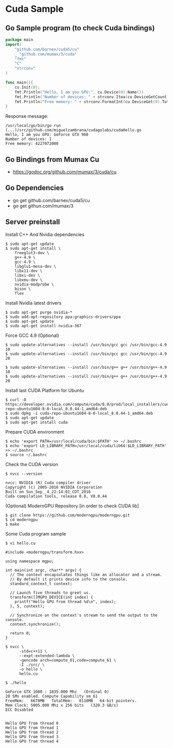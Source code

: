 # Cuda Sample

## Go Sample program (to check Cuda bindings)

```go
package main
import(
	"github.com/barnex/cuda5/cu"
	_ "github.com/mumax/3/cuda"
	"fmt"
	"C"
	"strconv"
)

func main(){
	cu.Init(0);
	fmt.Println("Hello, I am you GPU:", cu.Device(0).Name())
	fmt.Println("Number of devices: " + strconv.Itoa(cu.DeviceGetCount()))
	fmt.Println("Free memory: " + strconv.FormatInt(cu.DeviceGet(0).TotalMem(),10))
}
```

Response message:
```
/usr/local/go/bin/go run (...)/src/github.com/miguelzambrana/cudagolabs/cudaHello.go
Hello, I am you GPU: GeForce GTX 960
Number of devices: 1
Free memory: 4227072000
```

## Go Bindings from Mumax Cu

- https://godoc.org/github.com/mumax/3/cuda/cu

## Go Dependencies

- go get github.com/barnex/cuda5/cu
- go get githun.com/mumax/3

## Server preinstall

Install C++ And Nvidia dependencies

```text
$ sudo apt-get update
$ sudo apt-get install \
    freeglut3-dev \
    g++-4.9 \
    gcc-4.9 \
    libglu1-mesa-dev \
    libx11-dev \
    libxi-dev \
    libxmu-dev \
    nvidia-modprobe \
    bison \
    flex
```

Install Nvidia latest drivers

```text
$ sudo apt-get purge nvidia-*
$ sudo add-apt-repository ppa:graphics-drivers/ppa
$ sudo apt-get update
$ sudo apt-get install nvidia-367
```

Force GCC 4.9 (Optional)

```text
$ sudo update-alternatives --install /usr/bin/gcc gcc /usr/bin/gcc-4.9 10
$ sudo update-alternatives --install /usr/bin/gcc gcc /usr/bin/gcc-4.9 20

$ sudo update-alternatives --install /usr/bin/g++ g++ /usr/bin/g++-4.9 10
$ sudo update-alternatives --install /usr/bin/g++ g++ /usr/bin/g++-4.9 20
```

Install last CUDA Platform for Ubuntu

```text
$ curl -O https://developer.nvidia.com/compute/cuda/8.0/prod/local_installers/cuda-repo-ubuntu1604-8-0-local_8.0.44-1_amd64-deb
$ sudo dpkg -i cuda-repo-ubuntu1604-8-0-local_8.0.44-1_amd64.deb
$ sudo apt-get update
$ sudo apt-get install cuda
```

Prepare CUDA environment

```text
$ echo 'export PATH=/usr/local/cuda/bin:$PATH' >> ~/.bashrc
$ echo 'export LD_LIBRARY_PATH=/usr/local/cuda/lib64:$LD_LIBRARY_PATH' >> ~/.bashrc
$ source ~/.bashrc
```

Check the CUDA version

```text
$ nvcc --version

nvcc: NVIDIA (R) Cuda compiler driver
Copyright (c) 2005-2016 NVIDIA Corporation
Built on Sun_Sep__4_22:14:01_CDT_2016
Cuda compilation tools, release 8.0, V8.0.44
```

(Optional) ModernGPU Repository [in order to check CUDA lib]

```text
$ git clone https://github.com/moderngpu/moderngpu.git
$ cd moderngpu
$ make
```

Some Cuda program sample

```text
$ vi hello.cu
```

```cuda 
#include <moderngpu/transform.hxx>

using namespace mgpu;

int main(int argc, char** argv) {
  // The context encapsulates things like an allocator and a stream.
  // By default it prints device info to the console.
  standard_context_t context;

  // Launch five threads to greet us.
  transform([]MGPU_DEVICE(int index) {
    printf("Hello GPU from thread %d\n", index);
  }, 5, context);

  // Synchronize on the context's stream to send the output to the console.
  context.synchronize();

  return 0;
}
```

```text
$ nvcc \
      -std=c++11 \
      --expt-extended-lambda \
      -gencode arch=compute_61,code=compute_61 \
      -I ./src/ \
      -o hello \
      hello.cu
```

```text
$ ./hello

GeForce GTX 1080 : 1835.000 Mhz   (Ordinal 0)
20 SMs enabled. Compute Capability sm_61
FreeMem:   6678MB   TotalMem:   8110MB   64-bit pointers.
Mem Clock: 5005.000 Mhz x 256 bits   (320.3 GB/s)
ECC Disabled


Hello GPU from thread 0
Hello GPU from thread 1
Hello GPU from thread 2
Hello GPU from thread 3
Hello GPU from thread 4
```